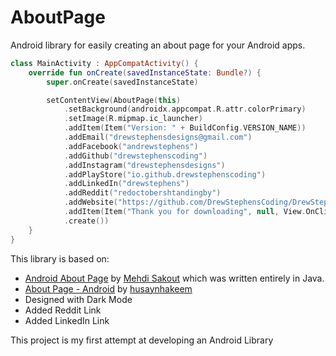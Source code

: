 # AboutPage
Android library for easily creating an about page for your Android apps.

```kotlin
class MainActivity : AppCompatActivity() {
    override fun onCreate(savedInstanceState: Bundle?) {
        super.onCreate(savedInstanceState)

        setContentView(AboutPage(this)
            .setBackground(androidx.appcompat.R.attr.colorPrimary)
            .setImage(R.mipmap.ic_launcher)
            .addItem(Item("Version: " + BuildConfig.VERSION_NAME))
            .addEmail("drewstephensdesigns@gmail.com")
            .addFacebook("andrewstephens")
            .addGithub("drewstephenscoding")
            .addInstagram("drewstephensdesigns")
            .addPlayStore("io.github.drewstephenscoding")
            .addLinkedIn("drewstephens")
            .addReddit("redoctobershtandingby")
            .addWebsite("https://github.com/DrewStephensCoding/DrewStephensCoding")
            .addItem(Item("Thank you for downloading", null, View.OnClickListener { Toast.makeText(this, "Enjoy!", Toast.LENGTH_SHORT).show() }))
            .create())
    }
}
```

This library is based on:
-  [Android About Page](https://github.com/medyo/android-about-page) by [Mehdi Sakout](https://github.com/medyo) which was written entirely in Java. 
-  [About Page - Android](https://github.com/husaynhakeem/about-page-android/blob/master/README.md) by [husaynhakeem](https://github.com/husaynhakeem)
-  Designed with Dark Mode
-  Added Reddit Link
-  Added LinkedIn Link

This project is my first attempt at developing an Android Library 

